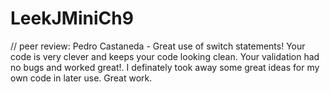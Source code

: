# LeekJMiniCh9
// peer review: Pedro Castaneda - Great use of switch statements! Your code is very clever and keeps your code looking clean. Your validation had no bugs and worked great!. I definately took away some great ideas for my own code in later use. Great work.
